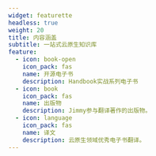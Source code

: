 ```yaml
---
widget: featurette
headless: true
weight: 20
title: 内容涵盖
subtitle: 一站式云原生知识库
feature:
  - icon: book-open
    icon_pack: fas
    name: 开源电子书
    description: Handbook实战系列电子书
  - icon: book
    icon_pack: fas
    name: 出版物
    description: Jimmy参与翻译著作的出版物。
  - icon: language
    icon_pack: fas
    name: 译文
    description: 云原生领域优秀电子书翻译。
---
```

